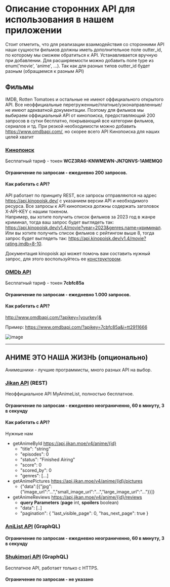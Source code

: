 # Описание сторонних API для использования в нашем приложении
Стоит отметить, что для реализации взаимодействия со сторонними API наши сущности фильмов должны иметь дополнительное поле outter_id, по которому мы сможем обратиться к API. Устанавливается вручную при добавлении.
Для расширяемости можно добавить поле type из enum('movie', 'anime', ...). Так как для разных типов outter_id будет разным (обращаемся к разным API)

## Фильмы
IMDB, Rotten Tomatoes и остальные не имеют оффициального открытого API.
Все неоффициальные перегруженные/платные/узконаправленные/не имеют адекватной документации.
Поэтому для фильмов мы выбираем оффициальный API от кинопоиска, предоставляющий 200 запросов в сутки бесплатно, покрывающий все категории фильмов, сериалов и тд.
При резкой необходимости можно добавить https://www.omdbapi.com/, но скорее всего API Кинопоиска для наших целей хватит

### [Кинопоиск](https://api.kinopoisk.dev/documentation)
Бесплатный тариф - токен __WCZ3RA6-KNWMEWN-JN7QNVS-1AMEMQ0__
#### Ограничение по запросам - ежедневно 200 запросов.
#### Как работать с API?
API работает по принципу REST, все запросы отправляются на адрес https://api.kinopoisk.dev/ с указанием версии API и необходимого ресурса.
Все запросы к API кинопоиска должны содержать заголовок X-API-KEY с нашим токеном.  
Например, вы хотите получить список фильмов за 2023 год в жанре криминал, тогда ваш запрос будет выглядеть так: https://api.kinopoisk.dev/v1.4/movie?year=2023&genres.name=криминал. 
Или вы хотите получить список фильмов с рейтингом выше 8, тогда запрос будет выглядеть так: https://api.kinopoisk.dev/v1.4/movie?rating.imdb=8-10. 

Документация kinopoisk api может помочь вам составить нужный запрос, для этого воспользуйтесь ее [конструктором](https://api.kinopoisk.dev/documentation).

### [OMDb API](https://www.omdbapi.com/)
Бесплатный тариф - токен __7cbfc85a__
#### Ограничение по запросам - ежедневно 1.000 запросов.
#### Как работать с API?
http://www.omdbapi.com/?apikey=[yourkey]&

Пример:
https://www.omdbapi.com/?apikey=7cbfc85a&i=tt2911666

![image](https://github.com/user-attachments/assets/a34e55c0-19b2-4d2a-ac29-efac4a10ed77)


---
## АНИМЕ ЭТО НАША ЖИЗНЬ (опционально)
Анимешники - лучшие программисты, много разных API на выбор.

### [Jikan API](https://jikan.moe/) (REST)
Неоффициальное API MyAnimeList, полностью бесплатное.
#### Ограничение по запросам - ежедневно неограниченно, 60 в минуту, 3 в секунду

#### Как работать с API?
Нужные нам
* getAnimeById https://api.jikan.moe/v4/anime/{id}
  + "title": "string"
  + "episodes": 0
  + "status": "Finished Airing"
  + "score": 0
  + "scored_by": 0
  + "genres": [...]
* getAnimePictures https://api.jikan.moe/v4/anime/{id}/pictures
  + {"data":[{"jpg":{"image_url":"...","small_image_url":"...","large_image_url":"..."}}]}
* getAnimeReviews https://api.jikan.moe/v4/anime/{id}/reviews
  + __query Parameters__ (__page__ int, __spoilers__ boolean)
  + "data": [..]
  + "pagination": {
"last_visible_page": 0,
"has_next_page": true
}


### [AniList API](https://docs.anilist.co/guide/introduction) (GraphQL)
#### Ограничение по запросам - ежедневно неограниченно, 60 в минуту, 3 в секунду


### [Shukimori API](https://shikimori.one/api/doc/graphql) (GraphQL)
Бесплатное API, работает только с HTTPS.
#### Ограничение по запросам - не указано
